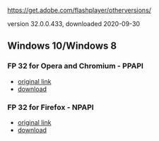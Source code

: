 https://get.adobe.com/flashplayer/otherversions/

version 32.0.0.433, downloaded 2020-09-30

## Windows 10/Windows 8

### FP 32 for Opera and Chromium - PPAPI

 - [original link]()
 - [download]()
 
### FP 32 for Firefox - NPAPI

- [original link](https://get.adobe.com/flashplayer/download/?installer=FP_32_for_Firefox_-_NPAPI&os=Windows%2010&browser_type=Gecko&browser_dist=Firefox&dualoffer=false&mdualoffer=true&stype=7706&d=McAfee_Security_Scan_Plus&d=McAfee_Safe_Connect)
- [download](https://github.com/7468696e6b/adobeflash-archive/blob/master/windows10_windows8/flashplayer32_xa_install.exe?raw=true)
